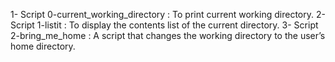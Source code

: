 1- Script 0-current_working_directory : To print current working directory.
2- Script 1-listit : To display the contents list of the current directory.
3- Script 2-bring_me_home : A script that changes the working directory to the user’s home directory.

